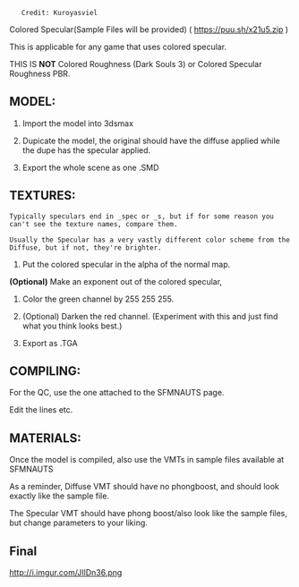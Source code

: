        Credit: Kuroyasviel

Colored Specular(Sample Files will be provided) ( https://puu.sh/x21u5.zip )

This is applicable for any game that uses colored specular.

THIS IS **NOT** Colored Roughness (Dark Souls 3) or Colored Specular Roughness PBR.


## MODEL:

1. Import the model into 3dsmax

2. Dupicate the model, the original should have the diffuse applied while the dupe has the specular applied.

3. Export the whole scene as one .SMD

## TEXTURES:

    Typically speculars end in _spec or _s, but if for some reason you can't see the texture names, compare them. 

    Usually the Specular has a very vastly different color scheme from the Diffuse, but if not, they're brighter.

1. Put the colored specular in the alpha of the normal map.

**(Optional)** Make an exponent out of the colored specular, 
1. Color the green channel by 255 255 255.

2. (Optional) Darken the red channel. (Experiment with this and just find what you think looks best.)

2. Export as .TGA

## COMPILING:

For the QC, use the one attached to the SFMNAUTS page.

Edit the lines etc.

## MATERIALS:
Once the model is compiled, also use the VMTs in sample files available at SFMNAUTS

As a reminder, Diffuse VMT should have no phongboost, and should look exactly like the sample file.

The Specular VMT should have phong boost/also look like the sample files, but change parameters to your liking.

## Final
http://i.imgur.com/JIlDn36.png























